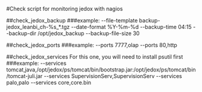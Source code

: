 #Check script for monitoring jedox with nagios

##check_jedox_backup
###example:
--file-template backup-jedox_leanbi_ch-%s_*.tgz --date-format %Y-%m-%d --backup-time 04:15 --backup-dir /opt/jedox_backup --backup-file-size 30

##check_jedox_ports
###example:
--ports 7777,olap --ports 80,http

##check_jedox_services
For this one, you will need to install psutil first
###example:
--services tomcat,java,/opt/jedox/ps/tomcat/bin/bootstrap.jar:/opt/jedox/ps/tomcat/bin/tomcat-juli.jar --services SupervisionServ,SupervisionServ --services palo,palo --services core,core.bin